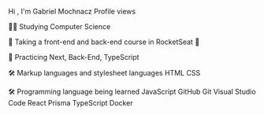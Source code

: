 Hi , I'm Gabriel Mochnacz
Profile views

👨‍💻 Studying Computer Science

🔭 Taking a front-end and back-end course in RocketSeat 🚀

💬 Practicing Next, Back-End, TypeScript




🛠  Markup languages and stylesheet languages
HTML  CSS 


🛠  Programming language being learned
JavaScript  GitHub  Git  Visual Studio Code  React  Prisma  TypeScript  Docker 
